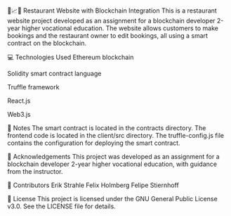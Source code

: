 🍴📈🔗 Restaurant Website with Blockchain Integration
This is a restaurant website project developed as an assignment for a blockchain developer 2-year higher vocational education. The website allows customers to make bookings and the restaurant owner to edit bookings, all using a smart contract on the blockchain.

💻 Technologies Used
Ethereum blockchain

Solidity smart contract language

Truffle framework

React.js

Web3.js

📝 Notes
The smart contract is located in the contracts directory. The frontend code is located in the client/src directory. The truffle-config.js file contains the configuration for deploying the smart contract.

🙏 Acknowledgements
This project was developed as an assignment for a blockchain developer 2-year higher vocational education, with guidance from the instructor.

🤝 Contributors
Erik Strahle Felix Holmberg Felipe Stiernhoff

📄 License
This project is licensed under the GNU General Public License v3.0. See the LICENSE file for details.
